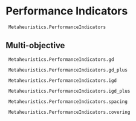 # Performance Indicators



```@docs
 Metaheuristics.PerformanceIndicators
```

## Multi-objective


```@docs
 Metaheuristics.PerformanceIndicators.gd
```



```@docs
 Metaheuristics.PerformanceIndicators.gd_plus
```



```@docs
 Metaheuristics.PerformanceIndicators.igd
```



```@docs
 Metaheuristics.PerformanceIndicators.igd_plus
```


```@docs
 Metaheuristics.PerformanceIndicators.spacing
```


```@docs
 Metaheuristics.PerformanceIndicators.covering
```

